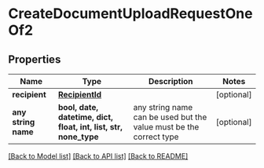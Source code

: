 # CreateDocumentUploadRequestOneOf2


## Properties
Name | Type | Description | Notes
------------ | ------------- | ------------- | -------------
**recipient** | [**RecipientId**](RecipientId.md) |  | [optional] 
**any string name** | **bool, date, datetime, dict, float, int, list, str, none_type** | any string name can be used but the value must be the correct type | [optional]

[[Back to Model list]](../README.md#documentation-for-models) [[Back to API list]](../README.md#documentation-for-api-endpoints) [[Back to README]](../README.md)


